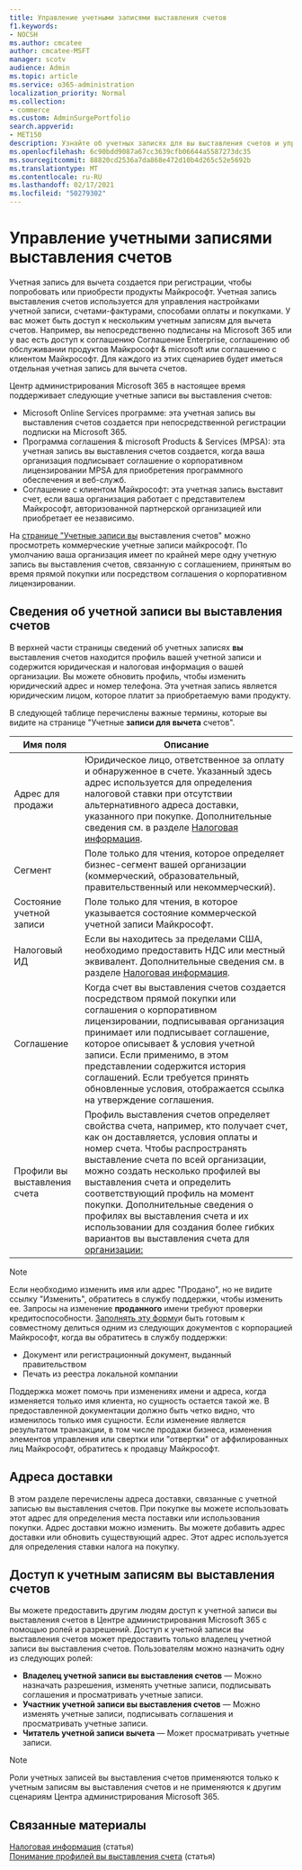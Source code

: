 ```yaml
---
title: Управление учетными записями выставления счетов
f1.keywords:
- NOCSH
ms.author: cmcatee
author: cmcatee-MSFT
manager: scotv
audience: Admin
ms.topic: article
ms.service: o365-administration
localization_priority: Normal
ms.collection:
- commerce
ms.custom: AdminSurgePortfolio
search.appverid:
- MET150
description: Узнайте об учетных записях для вы выставления счетов и управлении ими.
ms.openlocfilehash: 6c90bdd9087a67cc3639cfb06644a5587273dc35
ms.sourcegitcommit: 88820cd2536a7da868e472d10b4d265c52e5692b
ms.translationtype: MT
ms.contentlocale: ru-RU
ms.lasthandoff: 02/17/2021
ms.locfileid: "50279302"
---
```

# <a name="manage-billing-accounts"></a>Управление учетными записями выставления счетов

Учетная запись для вычета создается при регистрации, чтобы попробовать или приобрести продукты Майкрософт. Учетная запись выставления счетов используется для управления настройками учетной записи, счетами-фактурами, способами оплаты и покупками. У вас может быть доступ к нескольким учетным записям для вычета счетов. Например, вы непосредственно подписаны на Microsoft 365 или у вас есть доступ к соглашению Соглашение Enterprise, соглашению об обслуживании продуктов Майкрософт & microsoft или соглашению с клиентом Майкрософт. Для каждого из этих сценариев будет иметься отдельная учетная запись для вычета счетов.

Центр администрирования Microsoft 365 в настоящее время поддерживает следующие учетные записи вы выставления счетов:

- Microsoft Online Services программе: эта учетная запись вы выставления счетов создается при непосредственной регистрации подписки на Microsoft 365.
- Программа соглашения & microsoft Products & Services (MPSA): эта учетная запись вы выставления счетов создается, когда ваша организация подписывает соглашение о корпоративном лицензировании MPSA для приобретения программного обеспечения и веб-служб.
- Соглашение с клиентом Майкрософт: эта учетная запись выставит счет, если ваша организация работает с представителем Майкрософт, авторизованной партнерской организацией или приобретает ее независимо.

На <a href="https://go.microsoft.com/fwlink/p/?linkid=2084771" target="_blank">странице "Учетные записи вы</a> выставления счетов" можно просмотреть коммерческие учетные записи майкрософт. По умолчанию ваша организация имеет по крайней мере одну учетную запись вы выставления счетов, связанную с соглашением, принятым во время прямой покупки или посредством соглашения о корпоративном лицензировании.

## <a name="understand-billing-account-details"></a>Сведения об учетной записи вы выставления счетов

В верхней части страницы сведений об учетных записях **вы** выставления счетов находится профиль вашей учетной записи и содержится юридическая и налоговая информация о вашей организации. Вы можете обновить профиль, чтобы изменить юридический адрес и номер телефона. Эта учетная запись является юридическим лицом, которое платит за приобретаемую вами продукту.

В следующей таблице перечислены важные термины, которые вы видите на странице "Учетные **записи для вычета** счетов".

| Имя поля | Описание |
|------------------|------------------------------------------------------------------------------------------------------------------------------------------------------------------------------------------------------------------------------------------------------------------------------|
| Адрес для продажи | Юридическое лицо, ответственное за оплату и обнаруженное в счете. Указанный здесь адрес используется для определения налоговой ставки при отсутствии альтернативного адреса доставки, указанного при покупке. Дополнительные сведения см. в разделе [Налоговая информация](billing-and-payments/tax-information.md). |
| Сегмент | Поле только для чтения, которое определяет бизнес-сегмент вашей организации (коммерческий, образовательный, правительственный или некоммерческий). |
| Состояние учетной записи | Поле только для чтения, в которое указывается состояние коммерческой учетной записи Майкрософт. |
| Налоговый ИД | Если вы находитесь за пределами США, необходимо предоставить НДС или местный эквивалент. Дополнительные сведения см. в разделе [Налоговая информация](billing-and-payments/tax-information.md). |
| Соглашение | Когда счет вы выставления счетов создается посредством прямой покупки или соглашения о корпоративном лицензировании, подписывавая организация принимает или подписывает соглашение, которое описывает & условия учетной записи. Если применимо, в этом представлении содержится история соглашений. Если требуется принять обновленные условия, отображается ссылка  на утверждение соглашения. |
| Профили вы выставления счета | Профиль выставления счетов определяет свойства счета, например, кто получает счет, как он доставляется, условия оплаты и номер счета. Чтобы распространять выставление счета по всей организации, можно создать несколько профилей вы выставления счета и определить соответствующий профиль на момент покупки. Дополнительные сведения о профилях вы выставления счета и их использовании для создания более гибких вариантов вы выставления счета для [организации:](billing-and-payments/manage-billing-profiles.md) |

> [!NOTE]
> Если необходимо изменить имя или адрес "Продано", но  не видите [](https://docs.microsoft.com/microsoft-365/admin/contact-support-for-business-products) ссылку "Изменить", обратитесь в службу поддержки, чтобы изменить ее.  Запросы на изменение **проданного** имени требуют проверки кредитоспособности. [Заполнять эту форму](https://www.microsoft.com/download/details.aspx?id=102732)и быть готовым к совместному делиться одним из следующих документов с корпорацией Майкрософт, когда вы обратитесь в службу поддержки:
>
> - Документ или регистрационный документ, выданный правительством
> - Печать из реестра локальной компании
>
> Поддержка может помочь при изменениях имени и адреса, когда изменяется только имя клиента, но сущность остается такой же. В предоставленной документации должно быть четко видно, что изменилось только имя сущности. Если изменение является результатом транзакции, в том числе продажи бизнеса, изменения элементов управления или свертки или "отвертки" от аффилированных лиц Майкрософт, обратитесь к продавцу Майкрософт.

## <a name="shipping-addresses"></a>Адреса доставки

В этом разделе перечислены адреса доставки, связанные с учетной записью вы выставления счетов. При покупке вы можете использовать этот адрес для определения места поставки или использования покупки. Адрес доставки можно изменить. Вы можете добавить адрес доставки или обновить существующий адрес. Этот адрес используется для определения ставки налога на покупку.

## <a name="understand-access-to-billing-accounts"></a>Доступ к учетным записям вы выставления счетов

Вы можете предоставить другим людям доступ к учетной записи вы выставления счетов в Центре администрирования Microsoft 365 с помощью ролей и разрешений. Доступ к учетной записи вы выставления счетов может предоставить только владелец учетной записи вы выставления счетов. Пользователям можно назначить одну из следующих ролей:

- **Владелец учетной записи вы выставления счетов** &mdash; Можно назначать разрешения, изменять учетные записи, подписывать соглашения и просматривать учетные записи.
- **Участник учетной записи вы выставления счетов** &mdash; Можно изменять учетные записи, подписывать соглашения и просматривать учетные записи.
- **Читатель учетной записи вычета** &mdash; Может просматривать учетные записи.

> [!Note]
> Роли учетных записей вы выставления счетов применяются только к учетным записям вы выставления счетов и не применяются к другим сценариям Центра администрирования Microsoft 365.

## <a name="related-content"></a>Связанные материалы

[Налоговая информация](billing-and-payments/tax-information.md) (статья) \
[Понимание профилей вы выставления счета](billing-and-payments/manage-billing-profiles.md) (статья)